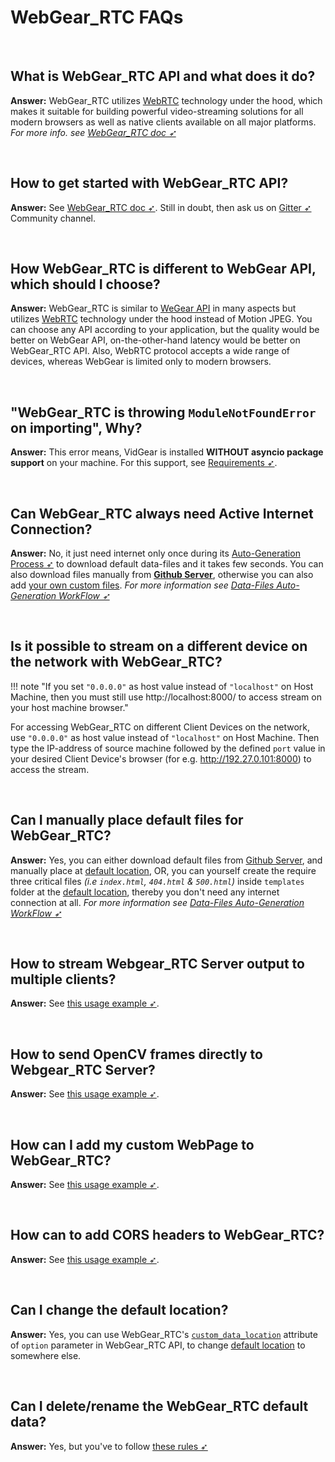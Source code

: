 <!--
===============================================
vidgear library source-code is deployed under the Apache 2.0 License:

Copyright (c) 2019 Abhishek Thakur(@abhiTronix) <abhi.una12@gmail.com>

Licensed under the Apache License, Version 2.0 (the "License");
you may not use this file except in compliance with the License.
You may obtain a copy of the License at

   http://www.apache.org/licenses/LICENSE-2.0

Unless required by applicable law or agreed to in writing, software
distributed under the License is distributed on an "AS IS" BASIS,
WITHOUT WARRANTIES OR CONDITIONS OF ANY KIND, either express or implied.
See the License for the specific language governing permissions and
limitations under the License.
===============================================
-->

# WebGear_RTC FAQs

&thinsp;

## What is WebGear_RTC API and what does it do?

**Answer:** WebGear_RTC utilizes [WebRTC](https://webrtc.org/) technology under the hood, which makes it suitable for building powerful video-streaming solutions for all modern browsers as well as native clients available on all major platforms. _For more info. see [WebGear_RTC doc ➶](../../gears/webgear_rtc/overview/)_

&nbsp;

## How to get started with WebGear_RTC API?

**Answer:** See [WebGear_RTC doc ➶](../../gears/webgear_rtc/overview/). Still in doubt, then ask us on [Gitter ➶](https://gitter.im/vidgear/community) Community channel.

&nbsp;

## How WebGear_RTC is different to WebGear API, which should I choose?

**Answer:** WebGear_RTC is similar to [WeGear API](../../gears/webgear/overview/) in many aspects but utilizes [WebRTC](https://webrtc.org/) technology under the hood instead of Motion JPEG. You can choose any API according to your application, but the quality would be better on WebGear API, on-the-other-hand latency would be better on WebGear_RTC API. Also, WebRTC protocol accepts a wide range of devices, whereas WebGear is limited only to modern browsers. 

&nbsp;

## "WebGear_RTC is throwing `ModuleNotFoundError` on importing", Why?

**Answer:** This error means, VidGear is installed **WITHOUT asyncio package support** on your machine. For this support, see [Requirements ➶](../../gears/webgear_rtc/usage/#requirements).

&nbsp;

## Can WebGear_RTC always need Active Internet Connection?

**Answer:** No, it just need internet only once during its [Auto-Generation Process ➶](../../gears/webgear_rtc/overview/#auto-generation-process) to download default data-files and it takes few seconds. You can also download files manually from [**Github Server**](https://github.com/abhiTronix/vidgear-vitals), otherwise you can also add [your own custom files](../../gears/webgear_rtc/advanced/#rules-for-altering-webgear_rtc-files-and-folders). _For more information see [Data-Files Auto-Generation WorkFlow ➶](../../gears/webgear_rtc/overview/#data-files-auto-generation-workflow-for-webgear_rtc)_

&nbsp;

## Is it possible to stream on a different device on the network with WebGear_RTC?

!!! note "If you set `"0.0.0.0"` as host value instead of `"localhost"` on Host Machine, then you must still use http://localhost:8000/ to access stream on your host machine browser."

For accessing WebGear_RTC on different Client Devices on the network, use `"0.0.0.0"` as host value instead of `"localhost"` on Host Machine. Then type the IP-address of source machine followed by the defined `port` value in your desired Client Device's browser (for e.g. http://192.27.0.101:8000) to access the stream.

&nbsp;

## Can I manually place default files for WebGear_RTC?

**Answer:** Yes, you can either download default files from [Github Server](https://github.com/abhiTronix/webgear_data), and manually place at [default location](../../gears/webgear_rtc/overview/#default-location), OR, you can yourself create the require three critical files _(i.e `index.html`, `404.html` & `500.html`)_  inside `templates` folder at the [default location](../../gears/webgear_rtc/overview/#default-location), thereby you don't need any internet connection at all. _For more information see [Data-Files Auto-Generation WorkFlow ➶](../../gears/webgear_rtc/overview/#data-files-auto-generation-workflow)_

&nbsp;

## How to stream Webgear_RTC Server output to multiple clients?

**Answer:** See [this usage example ➶](../../gears/webgear_rtc/advanced/#using-webgear_rtc-as-real-time-broadcaster).

&nbsp;

## How to send OpenCV frames directly to Webgear_RTC Server?

**Answer:** See [this usage example ➶](../../gears/webgear_rtc/advanced/#using-webgear_rtc-with-a-custom-sourceopencv).

&nbsp;

## How can I add my custom WebPage to WebGear_RTC?

**Answer:** See [this usage example ➶](../../gears/webgear_rtc/advanced/#using-webgear_rtc-with-custom-webpage-routes).

&nbsp;

## How can to add CORS headers to WebGear_RTC?

**Answer:** See [this usage example ➶](../../gears/webgear_rtc/advanced/#using-webgear_rtc-with-middlewares).

&nbsp;


## Can I change the default location?

**Answer:** Yes, you can use WebGear_RTC's [`custom_data_location`](../../gears/webgear_rtc/params/#webgear_rtc-specific-attributes) attribute of `option` parameter in WebGear_RTC API, to change [default location](../../gears/webgear_rtc/overview/#default-location) to somewhere else.

&nbsp;

## Can I delete/rename the WebGear_RTC default data?

**Answer:** Yes, but you've to follow [these rules ➶](../../gears/webgear_rtc/advanced/#rules-for-altering-webgear_rtc-files-and-folders)

&nbsp;
